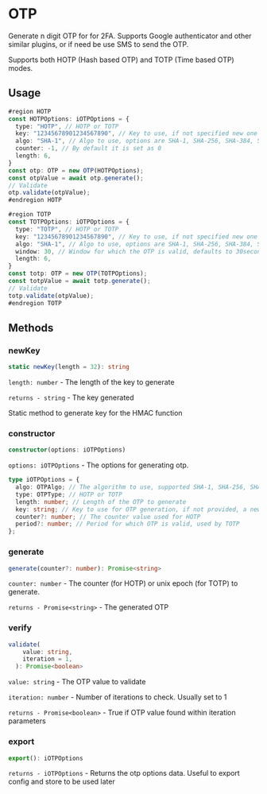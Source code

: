 # OTP

Generate n digit OTP for for 2FA. Supports Google authenticator and other
similar plugins, or if need be use SMS to send the OTP.

Supports both HOTP (Hash based OTP) and TOTP (Time based OTP) modes.

## Usage

```ts
#region HOTP
const HOTPOptions: iOTPOptions = {
  type: "HOTP", // HOTP or TOTP
  key: "12345678901234567890", // Key to use, if not specified new one will be generated
  algo: "SHA-1", // Algo to use, options are SHA-1, SHA-256, SHA-384, SHA-512
  counter: -1, // By default it is set as 0
  length: 6,
}
const otp: OTP = new OTP(HOTPOptions);
const otpValue = await otp.generate();
// Validate
otp.validate(otpValue);
#endregion HOTP

#region TOTP
const TOTPOptions: iOTPOptions = {
  type: "TOTP", // HOTP or TOTP
  key: "12345678901234567890", // Key to use, if not specified new one will be generated
  algo: "SHA-1", // Algo to use, options are SHA-1, SHA-256, SHA-384, SHA-512
  window: 30, // Window for which the OTP is valid, defaults to 30seconds
  length: 6,
}
const totp: OTP = new OTP(TOTPOptions);
const totpValue = await totp.generate();
// Validate
totp.validate(otpValue);
#endregion TOTP
```

## Methods

### newKey

```ts
static newKey(length = 32): string
```

`length: number` - The length of the key to generate

`returns - string` - The key generated

Static method to generate key for the HMAC function

### constructor

```ts
constructor(options: iOTPOptions)
```

`options: iOTPOptions` - The options for generating otp.

```ts
type iOTPOptions = {
  algo: OTPAlgo; // The algorithm to use, supported SHA-1, SHA-256, SHA-384, SHA-512
  type: OTPType; // HOTP or TOTP
  length: number; // Length of the OTP to generate
  key: string; // Key to use for OTP generation, if not provided, a new one will be generated
  counter?: number; // The counter value used for HOTP
  period?: number; // Period for which OTP is valid, used by TOTP
};
```

### generate

```ts
generate(counter?: number): Promise<string>
```

`counter: number` - The counter (for HOTP) or unix epoch (for TOTP) to generate.

`returns - Promise<string>` - The generated OTP

### verify

```ts
validate(
    value: string,
    iteration = 1,
  ): Promise<boolean>
```

`value: string` - The OTP value to validate

`iteration: number` - Number of iterations to check. Usually set to 1

`returns - Promise<boolean>` - True if OTP value found within iteration
parameters

### export

```ts
export(): iOTPOptions
```

`returns - iOTPOptions` - Returns the otp options data. Useful to export config
and store to be used later

